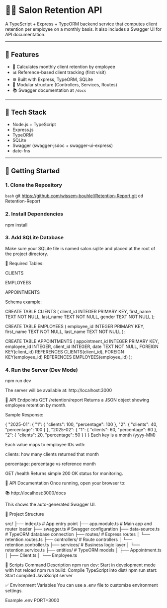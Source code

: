 # 💇‍♀️ Salon Retention API

A TypeScript + Express + TypeORM backend service that computes client retention per employee on a monthly basis. It also includes a Swagger UI for API documentation.

---

## 📌 Features

- 📆 Calculates monthly client retention by employee
- 📊 Reference-based client tracking (first visit)
- ⚙️ Built with Express, TypeORM, SQLite
- 🔧 Modular structure (Controllers, Services, Routes)
- 📚 Swagger documentation at `/docs`

---

## 🧱 Tech Stack

- Node.js + TypeScript
- Express.js
- TypeORM
- SQLite
- Swagger (swagger-jsdoc + swagger-ui-express)
- date-fns

---

## 🚀 Getting Started

### 1. Clone the Repository

```bash```
git https://github.com/wissem-bouhlel/Retention-Report.git
cd Retention-Report

### 2. Install Dependencies

npm install

### 3. Add SQLite Database
Make sure your SQLite file is named salon.sqlite and placed at the root of the project directory.

📌 Required Tables:

CLIENTS

EMPLOYEES

APPOINTMENTS

Schema example:

CREATE TABLE CLIENTS (
  client_id INTEGER PRIMARY KEY,
  first_name TEXT NOT NULL,
  last_name TEXT NOT NULL,
  gender TEXT NOT NULL
);

CREATE TABLE EMPLOYEES (
  employee_id INTEGER PRIMARY KEY,
  first_name TEXT NOT NULL,
  last_name TEXT NOT NULL
);

CREATE TABLE APPOINTMENTS (
  appointment_id INTEGER PRIMARY KEY,
  employee_id INTEGER,
  client_id INTEGER,
  date TEXT NOT NULL,
  FOREIGN KEY(client_id) REFERENCES CLIENTS(client_id),
  FOREIGN KEY(employee_id) REFERENCES EMPLOYEES(employee_id)
);

### 4. Run the Server (Dev Mode)

npm run dev

The server will be available at:
http://localhost:3000

📡 API Endpoints
GET /retention/report
Returns a JSON object showing employee retention by month.

Sample Response:

{
  "2025-01": {
    "1": { "clients": 100, "percentage": 100 },
    "2": { "clients": 40, "percentage": 100 }
  },
  "2025-02": {
    "1": { "clients": 60, "percentage": 60 },
    "2": { "clients": 20, "percentage": 50 }
  }
}
Each key is a month (yyyy-MM)

Each value maps to employee IDs with:

clients: how many clients returned that month

percentage: percentage vs reference month

GET /health
Returns simple 200 OK status for monitoring.

📘 API Documentation
Once running, open your browser to:

📚 http://localhost:3000/docs

This shows the auto-generated Swagger UI.

🧱 Project Structure

src/
├── index.ts               # App entry point
├── app.module.ts          # Main app and router loader
├── swagger.ts             # Swagger configuration
├── data-source.ts         # TypeORM database connection
├── routes/                # Express routes
│   └── retention.routes.ts
├── controllers/           # Route controllers
│   └── retention.controller.ts
├── services/              # Business logic layer
│   └── retention.service.ts
├── entities/              # TypeORM models
│   ├── Appointment.ts
│   ├── Client.ts
│   └── Employee.ts


🔧 Scripts
Command	Description
npm run dev: Start in development mode with hot reload
npm run build:	Compile TypeScript into dist/
npm run start:	Start compiled JavaScript server

✅ Environment Variables
You can use a .env file to customize environment settings.

Example .env
PORT=3000
